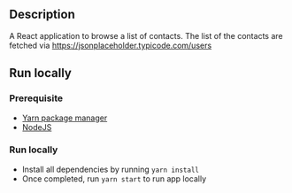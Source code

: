## Description

A React application to browse a list of contacts. The list of the contacts are fetched via https://jsonplaceholder.typicode.com/users

## Run locally

### Prerequisite

- [Yarn package manager](https://yarnpkg.com/)
- [NodeJS](https://nodejs.org/en)

### Run locally

- Install all dependencies by running `yarn install`
- Once completed, run `yarn start` to run app locally
